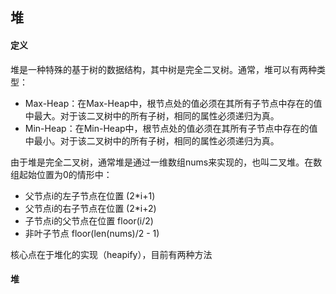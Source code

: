## 堆

#### 定义
堆是一种特殊的基于树的数据结构，其中树是完全二叉树。通常，堆可以有两种类型：
- Max-Heap：在Max-Heap中，根节点处的值必须在其所有子节点中存在的值中最大。对于该二叉树中的所有子树，相同的属性必须递归为真。
- Min-Heap：在Min-Heap中，根节点处的值必须在其所有子节点中存在的值中最小。对于该二叉树中的所有子树，相同的属性必须递归为真。

由于堆是完全二叉树，通常堆是通过一维数组nums来实现的，也叫二叉堆。在数组起始位置为0的情形中：
- 父节点i的左子节点在位置 (2*i+1)
- 父节点i的右子节点在位置 (2*i+2)
- 子节点i的父节点在位置 floor(i/2)
- 非叶子节点 floor(len(nums)/2 - 1)

核心点在于堆化的实现（heapify），目前有两种方法

#### 堆

